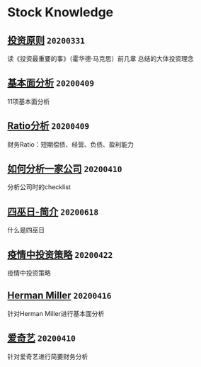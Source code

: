 # Stock Knowledge

[投资原则](./basics20200331.md) `20200331`
---
读《投资最重要的事》（霍华德·马克思）前几章 总结的大体投资理念

[基本面分析](./基本面分析.md) `20200409`
---
11项基本面分析

[Ratio分析](./Ratio.pdf) `20200409`
---
财务Ratio：短期偿债、经营、负债、盈利能力

[如何分析一家公司](./info.md) `20200410`
---
分析公司时的checklist

[四巫日-简介](./四巫日.md) `20200618`
---
什么是四巫日


[疫情中投资策略](./strategy.md) `20200422`
---
疫情中投资策略

[Herman Miller](./HM.md) `20200416`
---
针对Herman Miller进行基本面分析

[爱奇艺](./iqiyi.md) `20200410`
---
针对爱奇艺进行简要财务分析


